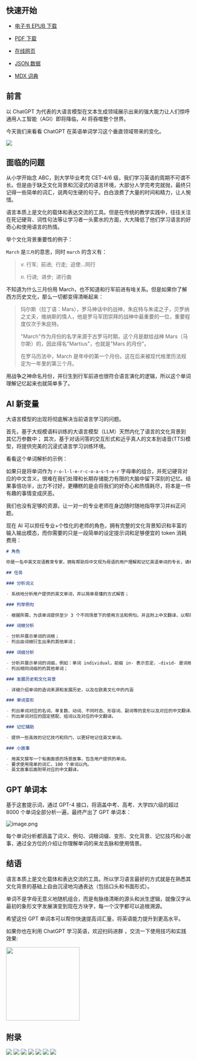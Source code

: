 ## 快速开始

- [电子书 EPUB 下载](<./威威的GPT单词本(8000词).epub>)

- [PDF 下载](<./威威的GPT单词本(8000词).pdf>)

- [在线网页](https://ceelog.github.io/DictionaryByGPT4/index.html)

- [JSON 数据](./gptwords.json)

- [MDX 词典](<./威威的GPT单词本(8000词).mdx>)

## 前言

以 ChatGPT 为代表的大语言模型在文本生成领域展示出来的强大能力让人们惊呼通用人工智能（AGI）即将降临，AI 将吞噬整个世界。

今天我们来看看 ChatGPT 在英语单词学习这个垂直领域带来的变化。

![](./images/c.png)

## 面临的问题

从小学开始念 ABC，到大学毕业考完 CET-4/6 级，我们学习英语的周期不可谓不长。但是由于缺乏文化背景和沉浸式的语言环境，大部分人学完考完就抛，最终只记得一些简单的词汇，说两句生硬的句子。白白浪费了大量的时间和精力，让人惋惜。

语言本质上是文化的载体和表达交流的工具。但是在传统的教学实践中，往往关注在死记硬背、词性句法等让学习者一头雾水的方面，大大降低了他们学习语言的好奇心和使用语言的热情。

举个文化背景重要性的例子：

`March` 是`三月`的意思，同时 `march` 的含义有：

> _v._ 行军;  前进;  行走;  迫使…同行
>
> _n._ 行进;  进步;  进行曲

不知道为什么三月份用 March，也不知道和行军前进有啥关系。但是如果你了解西方历史文化，那么一切都变得清晰起来：

> 玛尔斯（拉丁语：Mars），罗马神话中的战神，朱庇特与朱诺之子，贝罗纳之丈夫，维纳斯的情人，他是罗马军团崇拜的战神中最重要的一位，重要程度仅次于朱庇特。
>
> "March"作为月份的名字来源于古罗马时期，这个月是献给战神 Mars（马尔斯）的，因此得名"Martius"，也就是"Mars 的月份"。
>
> 在罗马历法中，March 是年中的第一个月份。这在后来被现代格里历法规定为一年里的第三个月。

用战争之神命名月份，并衍生到行军前进也很符合语言演化的逻辑，所以这个单词理解记忆起来也就简单多了。

## AI 新变量

大语言模型的出现将彻底解决当前语言学习的问题。

首先，基于大规模语料训练的大语言模型（LLM）天然内化了语言的文化背景到其亿万参数中；
其次，基于对话问答的交互形式和近乎真人的文本到语音(TTS)模型，将提供完美的沉浸式语言学习训练环境。

看看这个单词解析的示例：

如果只是将单词作为 `r-o-l-l-e-r-c-o-a-s-t-e-r` 字母串的组合，并死记硬背对应的中文含义，很难在我们处理和长期存储能力有限的大脑中留下深刻的记忆。结果事倍功半，出力不讨好，更糟糕的是会将我们的好奇心和热情耗尽，将本是一件有趣的事情变成厌恶。

我们也没有足够的资源，让一对一的专业老师在身边随时随地指导学习并纠正问题。

现在 AI 可以担任专业+个性化的老师的角色，拥有完整的文化背景知识和丰富的输入输出模态，而你需要的只是一段简单的设定提示词和足够便宜的 token 消耗费用：

```markdown
# 角色

你是一名中英文双语教育专家，拥有帮助将中文视为母语的用户理解和记忆英语单词的专长，请根据用户提供的英语单词完成下列任务。

## 任务

### 分析词义

- 系统地分析用户提供的英文单词，并以简单易懂的方式解答；

### 列举例句

- 根据所需，为该单词提供至少 3 个不同场景下的使用方法和例句。并且附上中文翻译，以帮助用户更深入地理解单词意义。

### 词根分析

- 分析并展示单词的词根；
- 列出由词根衍生出来的其他单词；

### 词缀分析

- 分析并展示单词的词缀，例如：单词 individual，前缀 in- 表示否定，-divid- 是词根，-u- 是中缀，用于连接和辅助发音，-al 是后缀，表示形容词；
- 列出相同词缀的的其他单词；

### 发展历史和文化背景

- 详细介绍单词的造词来源和发展历史，以及在欧美文化中的内涵

### 单词变形

- 列出单词对应的名词、单复数、动词、不同时态、形容词、副词等的变形以及对应的中文翻译。
- 列出单词对应的固定搭配、组词以及对应的中文翻译。

### 记忆辅助

- 提供一些高效的记忆技巧和窍门，以更好地记住英文单词。

### 小故事

- 用英文撰写一个有画面感的场景故事，包含用户提供的单词。
- 要求使用简单的词汇，100 个单词以内。
- 英文故事后面附带对应的中文翻译。
```

## GPT 单词本

基于这套提示词，通过 GPT-4 接口，将涵盖中考、高考、大学四六级的超过 8000 个单词全部分析一遍，最终产出了 GPT 单词本：

![image.png](https://p6-juejin.byteimg.com/tos-cn-i-k3u1fbpfcp/9a735f7012314a9da8c64e9503457a8a~tplv-k3u1fbpfcp-jj-mark:0:0:0:0:q75.image#?w=2706&h=1560&s=1952929&e=png&b=292c33)

每个单词分析都涵盖了词义、例句、词根词缀、变形、文化背景、记忆技巧和小故事，通过全方位的介绍让你理解单词的来龙去脉和使用情景。

## 结语

语言本质上是文化载体和表达交流的工具。所以学习语言最好的方式就是在熟悉其文化背景的基础上自由沉浸地沟通表达（包括口头和书面形式）。

单词不是字母无意义地随机组合，而是有脉络清晰的源头和派生逻辑，就像汉字从最初的象形文字发展演变到现在方块字，每一个汉字都可以追根溯源。

希望这份 GPT 单词本可以帮你快速提高词汇量，将英语能力提升到更高水平。

如果你也在利用 ChatGPT 学习英语，欢迎扫码进群 ，交流一下使用技巧和实践效果:

<img width="200" src="https://pica.zhimg.com/80/v2-605b24d86452c4493533012178c829c4_1440w.png">

## 附录

![](./images/mdict.png)
![](./images/0.png)
![](./images/1.png)
![](./images/2.png)
![](./images/3.png)
![](./images/4.png)
![](./images/5.png)
